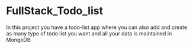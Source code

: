 # FullStack_Todo_list
In this project you have a todo-list app  where you can also add and create as many type of todo list you want and all your data is maintained in MongoDB

